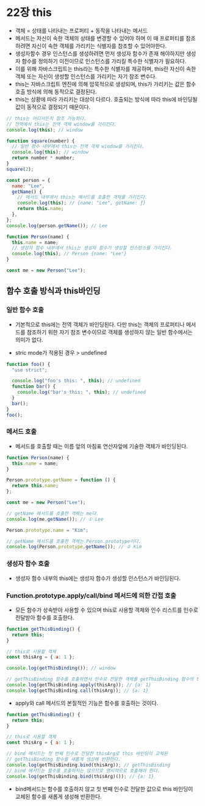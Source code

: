 # 22장 this

- 객체 = 상태를 나타내는 프로퍼티 + 동작을 나타내는 메서드
- 메서드는 자신이 속한 객체의 상태를 변경할 수 있어야 하며 이 때 프로퍼티를 참조하려면 자신이 속한 객체를 가리키는 식별자를 참조할 수 있어야한다.
- 생성자함수 경우 인스턴스를 생성하려면 먼저 생성자 함수가 존재 해야하지만 생성자 함수를 정의하기 이전이므로 인스턴스를 가리킬 특수한 식별자가 필요하다.
- 이를 위해 자바스크립트는 this라는 특수한 식별자를 제공하며, this란 자신이 속한 객체 또는 자신이 생성할 인스턴스를 가리키는 자기 참조 변수다.
- this는 자바스크립트 엔진에 의해 암묵적으로 생성되며, this가 가리키는 값은 함수 호출 방식에 의해 동적으로 결정된다.
- this는 상황에 따라 가리키는 대상이 다르다. 호출되는 방식에 따라 this에 바인딩될 값이 동적으로 결정되기 때문이다.

```javascript
// this는 어디서든지 참조 가능하다.
// 전역에서 this는 전역 객체 window를 가리킨다.
console.log(this); // window

function square(number) {
  // 일반 함수 내부에서 this는 전역 객체 window를 가리킨다.
  console.log(this); // window
  return number * number;
}
square(2);

const person = {
  name: "Lee",
  getName() {
    // 메서드 내부에서 this는 메서드를 호출한 객체를 가리킨다.
    console.log(this); // {name: "Lee", getName: ƒ}
    return this.name;
  },
};
console.log(person.getName()); // Lee

function Person(name) {
  this.name = name;
  // 생성자 함수 내부에서 this는 생성자 함수가 생성할 인스턴스를 가리킨다.
  console.log(this); // Person {name: "Lee"}
}

const me = new Person("Lee");
```

## 함수 호출 방식과 this바인딩

### 일반 함수 호출

- 기본적으로 this에는 전역 객체가 바인딩된다. 다만 this는 객체의 프로퍼티나 메서드를 참조하기 위한 자기 참조 변수이므로 객체를 생성하지 않는 일반 함수에서는 의미가 없다.

- stric mode가 적용된 경우 > undefined

```javascript
function foo() {
  "use strict";

  console.log("foo's this: ", this); // undefined
  function bar() {
    console.log("bar's this: ", this); // undefined
  }
  bar();
}
foo();
```

### 메서드 호출

- 메서드를 호출할 때는 이름 앞의 마침표 연산자앞에 기술한 객체가 바인딩된다.

```javascript
function Person(name) {
  this.name = name;
}

Person.prototype.getName = function () {
  return this.name;
};

const me = new Person("Lee");

// getName 메서드를 호출한 객체는 me다.
console.log(me.getName()); // ① Lee

Person.prototype.name = "Kim";

// getName 메서드를 호출한 객체는 Person.prototype이다.
console.log(Person.prototype.getName()); // ② Kim
```

### 생성자 함수 호출

- 생성자 함수 내부의 this에는 생성자 함수가 생성할 인스턴스가 바인딩된다.

### Function.prototype.apply/call/bind 메서드에 의한 간접 호출

- 모든 함수가 상속받아 사용할 수 있으며 this로 사용할 객체와 인수 리스트를 인수로 전달받아 함수를 호출한다.

```javascript
function getThisBinding() {
  return this;
}

// this로 사용할 객체
const thisArg = { a: 1 };

console.log(getThisBinding()); // window

// getThisBinding 함수를 호출하면서 인수로 전달한 객체를 getThisBinding 함수의 this에 바인딩한다.
console.log(getThisBinding.apply(thisArg)); // {a: 1}
console.log(getThisBinding.call(thisArg)); // {a: 1}
```

- apply와 call 메서드의 본질적인 기능은 함수를 호출하는 것이다.

```javascript
function getThisBinding() {
  return this;
}

// this로 사용할 객체
const thisArg = { a: 1 };

// bind 메서드는 첫 번째 인수로 전달한 thisArg로 this 바인딩이 교체된
// getThisBinding 함수를 새롭게 생성해 반환한다.
console.log(getThisBinding.bind(thisArg)); // getThisBinding
// bind 메서드는 함수를 호출하지는 않으므로 명시적으로 호출해야 한다.
console.log(getThisBinding.bind(thisArg)()); // {a: 1}
```

- bind메서드는 함수를 호출하지 않고 첫 번째 인수로 전달한 값으로 this 바인딩이 교체된 함수를 새롭게 생성해 반환한다.
